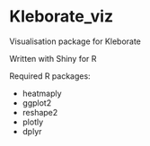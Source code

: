 # Kleborate_viz
Visualisation package for Kleborate

Written with Shiny for R

Required R packages:
- heatmaply
- ggplot2
- reshape2
- plotly
- dplyr
